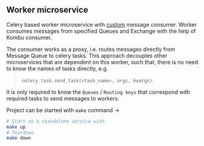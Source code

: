 ## Worker microservice

Celery based worker microservice with [custom](https://docs.celeryq.dev/en/stable/userguide/extending.html#custom-message-consumers) message consumer. Worker consumes messages from specified Queues and Exchange with the help of Kombu consumer. 

The consumer works as a proxy, i.e. routes messages directly from Message Queue to celery tasks. This approach decouples other microservices that are dependent on this worker, such that, there is no need to know the names of tasks directly, e.g. 
> `celery_task.send_task(<task_name>, args, kwargs)`. 

It is only required to know the `Queues` / `Routing keys` that correspond with required tasks to send messages to workers.

Project can be started with `make` command ->
```sh
# Start as a standalone service with
make up
# Teardown
make down
```